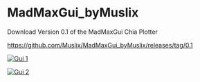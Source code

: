 # MadMaxGui_byMuslix


Download Version 0.1 of the MadMaxGui Chia Plotter

https://github.com/Muslix/MadMaxGui_byMuslix/releases/tag/0.1


[![Gui 1](https://i.ibb.co/wcW8KQC/Gui1.png)](https://ibb.co/z6RCS2b)

[![Gui 2](https://i.ibb.co/bzGsM4Y/Gui2.png)](https://ibb.co/720nd3B)
